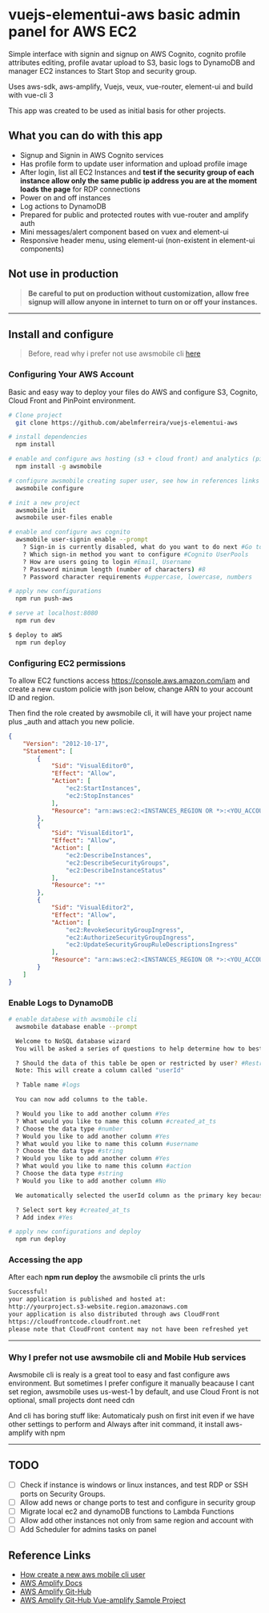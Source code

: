 # vuejs-elementui-aws basic admin panel for AWS EC2

Simple interface with signin and signup on AWS Cognito, cognito profile attributes editing, profile avatar upload to S3, basic logs to DynamoDB and manager EC2 instances to Start Stop and security group.

Uses aws-sdk, aws-amplify, Vuejs, veux, vue-router, element-ui and build with vue-cli 3

This app was created to be used as initial basis for other projects.

## What you can do with this app

- Signup and Signin in AWS Cognito services
- Has profile form to update user information and upload profile image
- After login, list all EC2 Instances and **test if the security group of each instance allow only the same public ip address you are at the moment loads the page** for RDP connections
- Power on and off instances
- Log actions to DynamoDB
- Prepared for public and protected routes with vue-router and amplify auth
- Mini messages/alert component based on vuex and element-ui
- Responsive header menu, using element-ui (non-existent in element-ui components)

## Not use in production

> **Be careful to put on production without customization, allow free signup will allow anyone in internet to turn on or off your instances.**

---

## Install and configure

> Before, read why i prefer not use awsmobile cli [here](#why-i-prefer-not-use-awsmobile-cli)

### Configuring Your AWS Account

Basic and easy way to deploy your files do AWS and configure S3, Cognito, Cloud Front and PinPoint environment.

````bash
# Clone project
  git clone https://github.com/abelmferreira/vuejs-elementui-aws

# install dependencies
  npm install

# enable and configure aws hosting (s3 + cloud front) and analytics (pinpoint)
  npm install -g awsmobile

# configure awsmobile creating super user, see how in references links
  awsmobile configure

# init a new project
  awsmobile init
  awsmobile user-files enable

# enable and configure aws cognito
  awsmobile user-signin enable --prompt
    ? Sign-in is currently disabled, what do you want to do next #Go to advanced settings
    ? Which sign-in method you want to configure #Cognito UserPools
    ? How are users going to login #Email, Username
    ? Password minimum length (number of characters) #8
    ? Password character requirements #uppercase, lowercase, numbers

# apply new configurations
  npm run push-aws

# serve at localhost:8080
  npm run dev

$ deploy to aWS
  npm run deploy
````

### Configuring EC2 permissions

To allow EC2 functions access <https://console.aws.amazon.com/iam> and create a new custom policie with json below, change ARN to your account ID and region.

Then find the role created by awsmobile cli, it will have your project name plus _auth and attach you new policie.

````json
{
    "Version": "2012-10-17",
    "Statement": [
        {
            "Sid": "VisualEditor0",
            "Effect": "Allow",
            "Action": [
                "ec2:StartInstances",
                "ec2:StopInstances"
            ],
            "Resource": "arn:aws:ec2:<INSTANCES_REGION OR *>:<YOU_ACCOUNT_ID OR *>:instance/*"
        },
        {
            "Sid": "VisualEditor1",
            "Effect": "Allow",
            "Action": [
                "ec2:DescribeInstances",
                "ec2:DescribeSecurityGroups",
                "ec2:DescribeInstanceStatus"
            ],
            "Resource": "*"
        },
        {
            "Sid": "VisualEditor2",
            "Effect": "Allow",
            "Action": [
                "ec2:RevokeSecurityGroupIngress",
                "ec2:AuthorizeSecurityGroupIngress",
                "ec2:UpdateSecurityGroupRuleDescriptionsIngress"
            ],
            "Resource": "arn:aws:ec2:<INSTANCES_REGION OR *>:<YOU_ACCOUNT_ID OR *>:security-group/*"
        }
    ]
}
````

### Enable Logs to DynamoDB

````bash
# enable databese with awsmobile cli
  awsmobile database enable --prompt

  Welcome to NoSQL database wizard
  You will be asked a series of questions to help determine how to best construct your NoSQL database table.

  ? Should the data of this table be open or restricted by user? #Restricted
  Note: This will create a column called "userId"

  ? Table name #logs

  You can now add columns to the table.

  ? Would you like to add another column #Yes
  ? What would you like to name this column #created_at_ts
  ? Choose the data type #number
  ? Would you like to add another column #Yes
  ? What would you like to name this column #username
  ? Choose the data type #string
  ? Would you like to add another column #Yes
  ? What would you like to name this column #action
  ? Choose the data type #string
  ? Would you like to add another column #No

  We automatically selected the userId column as the primary key because you chose the table to be restricted. You can optionally choose to add a sort key.

  ? Select sort key #created_at_ts
  ? Add index #Yes

# apply new configurations and deploy
  npm run deploy
````

### Accessing the app

After each **npm run deploy** the awsmobile cli prints the urls

````bash
Successful!
your application is published and hosted at:
http://yourproject.s3-website.region.amazonaws.com
your application is also distributed through aws CloudFront
https://cloudfrontcode.cloudfront.net
please note that CloudFront content may not have been refreshed yet
````

---

### Why I prefer not use awsmobile cli and Mobile Hub services

Awsmobile cli is realy is a great tool to easy and fast configure aws environment.
But sometimes I prefer configure it manually beacause I cant set region, awsmobile uses us-west-1 by default, and use Cloud Front is not optional, small projects dont need cdn

And cli has boring stuff like: Automaticaly push on first init even if we have other settings to perform and Always after init command, it install aws-amplify with npm

---

## TODO

- [ ] Check if instance is windows or linux instances, and test RDP or SSH ports on Security Groups.
- [ ] Allow add news or change ports to test and configure in security group
- [ ] Migrate local ec2 and dynamoDB functions to Lambda Functions
- [ ] Allow add other instances not only from same region and account with
- [ ] Add Scheduler for admins tasks on panel

## Reference Links

- [How create a new aws mobile cli user](https://docs.aws.amazon.com/aws-mobile/latest/developerguide/aws-mobile-cli-credentials.html)
- [AWS Amplify Docs](https://aws.github.io/aws-amplify)
- [AWS Amplify Git-Hub](https://github.com/aws/aws-amplify)
- [AWS Amplify Git-Hub Vue-amplify Sample Project](https://github.com/aws-samples/aws-amplify-vue)
